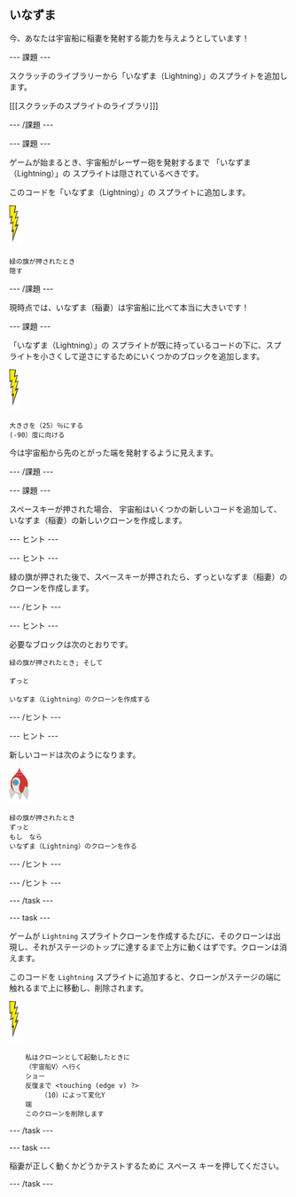 ## いなずま

今、あなたは宇宙船に稲妻を発射する能力を与えようとしています！

\--- 課題 \---

スクラッチのライブラリーから「いなずま（Lightning）」のスプライトを追加します。

[[[スクラッチのスプライトのライブラリ]]]

\--- /課題 \---

\--- 課題 \---

ゲームが始まるとき、宇宙船がレーザー砲を発射するまで 「いなずま（Lightning）」の スプライトは隠されているべきです。

このコードを「いなずま（Lightning）」の スプライトに追加します。

![いなずまのスプライト](images/lightning-sprite.png)

```blocks3
緑の旗が押されたとき
隠す
```

\--- /課題 \---

現時点では、いなずま（稲妻）は宇宙船に比べて本当に大きいです！

\--- 課題 \---

「いなずま（Lightning）」の スプライトが既に持っているコードの下に、スプライトを小さくして逆さにするためにいくつかのブロックを追加します。

![いなずまのスプライト](images/lightning-sprite.png)

```blocks3
大きさを（25）％にする
(-90）度に向ける
```

今は宇宙船から先のとがった端を発射するように見えます。

\--- /課題 \---

\--- 課題 \---

スペースキーが押された場合、 宇宙船はいくつかの新しいコードを追加して、いなずま（稲妻）の新しいクローンを作成します。

\--- ヒント \---

\--- ヒント \---

緑の旗が押された後で、スペースキーが押されたら、ずっといなずま（稲妻）のクローンを作成します。

\--- /ヒント \---

\--- ヒント \---

必要なブロックは次のとおりです。

```blocks3
緑の旗が押されたとき; そして

ずっと

いなずま（Lightning）のクローンを作成する
```

\--- /ヒント \---

\--- ヒント \---

新しいコードは次のようになります。

![ロケットスプライト](images/rocket-sprite.png)

```blocks3
緑の旗が押されたとき
ずっと
もし　なら
いなずま（Lightning）のクローンを作る
```

\--- /ヒント \---

\--- /ヒント \---

\--- /task \---

\--- task \---

ゲームが `Lightning` スプライトクローンを作成するたびに、そのクローンは出現し、それがステージのトップに達するまで上方に動くはずです。クローンは消えます。

このコードを `Lightning` スプライトに追加すると、クローンがステージの端に触れるまで上に移動し、削除されます。

![雷スプライト](images/lightning-sprite.png)

```blocks3
    私はクローンとして起動したときに
    （宇宙船V）へ行く
    ショー
    反復まで <touching (edge v) ?>
        （10）によって変化Y
    端
    このクローンを削除します
```

\--- /task \---

\--- task \---

稲妻が正しく動くかどうかテストするために <kbd>スペース</kbd> キーを押してください。

\--- /task \---